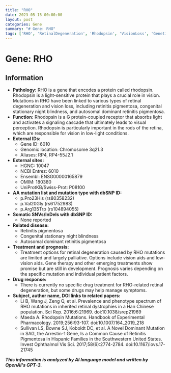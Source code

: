 ```yaml
---
title: "RHO"
date: 2023-05-15 00:00:00
layout: post
categories: Gene
summary: "# Gene: RHO"
tags: ['RHO', 'RetinalDegeneration', 'Rhodopsin', 'VisionLoss', 'GeneticMutation', 'TreatmentOptions', 'GeneTherapy', 'Research']
---
```


# Gene: RHO

## Information
- **Pathology:** RHO is a gene that encodes a protein called rhodopsin. Rhodopsin is a light-sensitive protein that plays a crucial role in vision. Mutations in RHO have been linked to various types of retinal degeneration and vision loss, including retinitis pigmentosa, congenital stationary night blindness, and autosomal dominant retinitis pigmentosa.
- **Function:** Rhodopsin is a G protein-coupled receptor that absorbs light and activates a signaling cascade that ultimately leads to visual perception. Rhodopsin is particularly important in the rods of the retina, which are responsible for vision in low-light conditions.
- **External IDs:**
    - Gene ID: 6010
    - Genomic location: Chromosome 3q21.3
    - Aliases: RP4, RP4-55J2.1
- **External sites:**
    - HGNC: 10047
    - NCBI Entrez: 6010
    - Ensembl: ENSG00000165879
    - OMIM: 180380
    - UniProtKB/Swiss-Prot: P08100
- **AA mutation list and mutation type with dbSNP ID:**
    - p.Pro23His (rs80358232)
    - p.Val20Gly (rs61752983)
    - p.Arg135Trp (rs104894055)
- **Somatic SNVs/InDels with dbSNP ID:**
    - None reported
- **Related disease:** 
    - Retinitis pigmentosa
    - Congenital stationary night blindness
    - Autosomal dominant retinitis pigmentosa
- **Treatment and prognosis:**
    - Treatment options for retinal degeneration caused by RHO mutations are limited and largely palliative. Options include vision aids and low-vision aids. Gene therapy and other emerging treatments show promise but are still in development. Prognosis varies depending on the specific mutation and individual patient factors.
- **Drug response:**
    - There is currently no specific drug treatment for RHO-related retinal degeneration, but some drugs may help manage symptoms.
- **Subject, author name, DOI links to related papers:**
    - Li B, Wang J, Zeng Q, et al. Prevalence and phenotype spectrum of RHO mutations in inherited retinal dystrophies in a Han Chinese population. Sci Rep. 2016;6:21969. doi:10.1038/srep21969
    - Maeda A. Rhodopsin Mutations. Handbook of Experimental Pharmacology. 2019;256:93-107. doi:10.1007/164_2019_218
    - Sullivan LS, Bowne SJ, Koboldt DC, et al. A Novel Dominant Mutation in SAG, the Arrestin-1 Gene, Is a Common Cause of Retinitis Pigmentosa in Hispanic Families in the Southwestern United States. Invest Ophthalmol Vis Sci. 2017;58(6):2774-2784. doi:10.1167/iovs.17-21745

**_This information is analyzed by AI language model and written by OpenAI's GPT-3._**